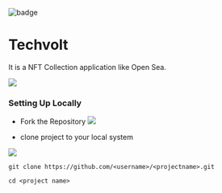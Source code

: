 ![badge](https://img.shields.io/badge/Project_Status-IN_PROGRESS-green?style=for-the-badge&logo=appveyor)

# Techvolt

It is a NFT Collection application like Open Sea.



![](https://i.imgur.com/QyJoLti.png)


### Setting Up Locally

- Fork the Repository
![](https://i.imgur.com/bg8dtC9.png)

- clone project to your local system

![](https://i.imgur.com/qmqkY2a.png)
```shell 
git clone https://github.com/<username>/<projectname>.git
 
cd <project name>

```


